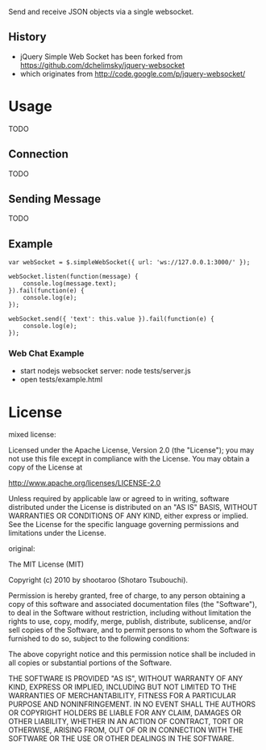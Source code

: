 Send and receive JSON objects via a single websocket.

## History
- jQuery Simple Web Socket has been forked from https://github.com/dchelimsky/jquery-websocket
- which originates from http://code.google.com/p/jquery-websocket/

# Usage
TODO

## Connection
TODO

## Sending Message
TODO

## Example

```
var webSocket = $.simpleWebSocket({ url: 'ws://127.0.0.1:3000/' });

webSocket.listen(function(message) {
    console.log(message.text);
}).fail(function(e) {
    console.log(e);
});

webSocket.send({ 'text': this.value }).fail(function(e) {
    console.log(e);
});
```

### Web Chat Example
- start nodejs websocket server: node tests/server.js
- open tests/example.html

# License

mixed license:

Licensed under the Apache License, Version 2.0 (the "License");
you may not use this file except in compliance with the License.
You may obtain a copy of the License at

   http://www.apache.org/licenses/LICENSE-2.0

Unless required by applicable law or agreed to in writing, software
distributed under the License is distributed on an "AS IS" BASIS,
WITHOUT WARRANTIES OR CONDITIONS OF ANY KIND, either express or implied.
See the License for the specific language governing permissions and
limitations under the License.

original:

The MIT License (MIT)

Copyright (c) 2010 by shootaroo (Shotaro Tsubouchi).

Permission is hereby granted, free of charge, to any person obtaining a copy of this software and associated documentation files (the "Software"), to deal in the Software without restriction, including without limitation the rights to use, copy, modify, merge, publish, distribute, sublicense, and/or sell copies of the Software, and to permit persons to whom the Software is furnished to do so, subject to the following conditions:

The above copyright notice and this permission notice shall be included in all copies or substantial portions of the Software.

THE SOFTWARE IS PROVIDED "AS IS", WITHOUT WARRANTY OF ANY KIND, EXPRESS OR IMPLIED, INCLUDING BUT NOT LIMITED TO THE WARRANTIES OF MERCHANTABILITY, FITNESS FOR A PARTICULAR PURPOSE AND NONINFRINGEMENT. IN NO EVENT SHALL THE AUTHORS OR COPYRIGHT HOLDERS BE LIABLE FOR ANY CLAIM, DAMAGES OR OTHER LIABILITY, WHETHER IN AN ACTION OF CONTRACT, TORT OR OTHERWISE, ARISING FROM, OUT OF OR IN CONNECTION WITH THE SOFTWARE OR THE USE OR OTHER DEALINGS IN THE SOFTWARE.
